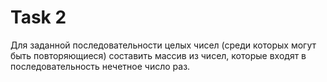 # Task 2

Для заданной последовательности целых чисел (среди которых могут быть повторяющиеся) составить массив из чисел, которые входят в последовательность нечетное число раз.
